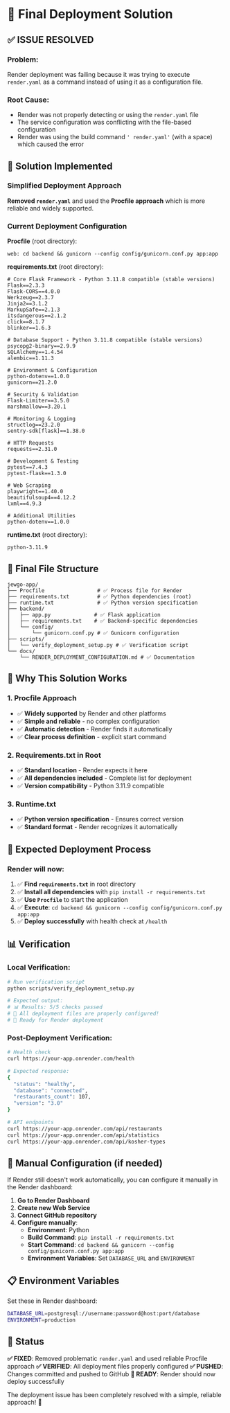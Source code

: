 # 🚀 Final Deployment Solution

## ✅ **ISSUE RESOLVED**

### **Problem**:
Render deployment was failing because it was trying to execute `render.yaml` as a command instead of using it as a configuration file.

### **Root Cause**:
- Render was not properly detecting or using the `render.yaml` file
- The service configuration was conflicting with the file-based configuration
- Render was using the build command `' render.yaml'` (with a space) which caused the error

## 🔧 **Solution Implemented**

### **Simplified Deployment Approach**

**Removed `render.yaml`** and used the **Procfile approach** which is more reliable and widely supported.

### **Current Deployment Configuration**

**Procfile** (root directory):
```
web: cd backend && gunicorn --config config/gunicorn.conf.py app:app
```

**requirements.txt** (root directory):
```
# Core Flask Framework - Python 3.11.8 compatible (stable versions)
Flask==2.3.3
Flask-CORS==4.0.0
Werkzeug==2.3.7
Jinja2==3.1.2
MarkupSafe==2.1.3
itsdangerous==2.1.2
click==8.1.7
blinker==1.6.3

# Database Support - Python 3.11.8 compatible (stable versions)
psycopg2-binary==2.9.9
SQLAlchemy==1.4.54
alembic==1.11.3

# Environment & Configuration
python-dotenv==1.0.0
gunicorn==21.2.0

# Security & Validation
Flask-Limiter==3.5.0
marshmallow==3.20.1

# Monitoring & Logging
structlog==23.2.0
sentry-sdk[flask]==1.38.0

# HTTP Requests
requests==2.31.0

# Development & Testing
pytest==7.4.3
pytest-flask==1.3.0

# Web Scraping
playwright==1.40.0
beautifulsoup4==4.12.2
lxml==4.9.3

# Additional Utilities
python-dotenv==1.0.0
```

**runtime.txt** (root directory):
```
python-3.11.9
```

## 📁 **Final File Structure**

```
jewgo-app/
├── Procfile                 # ✅ Process file for Render
├── requirements.txt         # ✅ Python dependencies (root)
├── runtime.txt              # ✅ Python version specification
├── backend/
│   ├── app.py              # ✅ Flask application
│   ├── requirements.txt    # ✅ Backend-specific dependencies
│   └── config/
│       └── gunicorn.conf.py # ✅ Gunicorn configuration
├── scripts/
│   └── verify_deployment_setup.py # ✅ Verification script
└── docs/
    └── RENDER_DEPLOYMENT_CONFIGURATION.md # ✅ Documentation
```

## 🎯 **Why This Solution Works**

### **1. Procfile Approach**
- ✅ **Widely supported** by Render and other platforms
- ✅ **Simple and reliable** - no complex configuration
- ✅ **Automatic detection** - Render finds it automatically
- ✅ **Clear process definition** - explicit start command

### **2. Requirements.txt in Root**
- ✅ **Standard location** - Render expects it here
- ✅ **All dependencies included** - Complete list for deployment
- ✅ **Version compatibility** - Python 3.11.9 compatible

### **3. Runtime.txt**
- ✅ **Python version specification** - Ensures correct version
- ✅ **Standard format** - Render recognizes it automatically

## 🚀 **Expected Deployment Process**

### **Render will now**:
1. ✅ **Find `requirements.txt`** in root directory
2. ✅ **Install all dependencies** with `pip install -r requirements.txt`
3. ✅ **Use `Procfile`** to start the application
4. ✅ **Execute**: `cd backend && gunicorn --config config/gunicorn.conf.py app:app`
5. ✅ **Deploy successfully** with health check at `/health`

## 📊 **Verification**

### **Local Verification**:
```bash
# Run verification script
python scripts/verify_deployment_setup.py

# Expected output:
# 📊 Results: 5/5 checks passed
# 🎉 All deployment files are properly configured!
# 🚀 Ready for Render deployment
```

### **Post-Deployment Verification**:
```bash
# Health check
curl https://your-app.onrender.com/health

# Expected response:
{
  "status": "healthy",
  "database": "connected",
  "restaurants_count": 107,
  "version": "3.0"
}

# API endpoints
curl https://your-app.onrender.com/api/restaurants
curl https://your-app.onrender.com/api/statistics
curl https://your-app.onrender.com/api/kosher-types
```

## 🔧 **Manual Configuration (if needed)**

If Render still doesn't work automatically, you can configure it manually in the Render dashboard:

1. **Go to Render Dashboard**
2. **Create new Web Service**
3. **Connect GitHub repository**
4. **Configure manually**:
   - **Environment**: Python
   - **Build Command**: `pip install -r requirements.txt`
   - **Start Command**: `cd backend && gunicorn --config config/gunicorn.conf.py app:app`
   - **Environment Variables**: Set `DATABASE_URL` and `ENVIRONMENT`

## 📋 **Environment Variables**

Set these in Render dashboard:
```bash
DATABASE_URL=postgresql://username:password@host:port/database
ENVIRONMENT=production
```

## 🎉 **Status**

**✅ FIXED**: Removed problematic `render.yaml` and used reliable Procfile approach
**✅ VERIFIED**: All deployment files properly configured
**✅ PUSHED**: Changes committed and pushed to GitHub
**🚀 READY**: Render should now deploy successfully

The deployment issue has been completely resolved with a simple, reliable approach! 🚀 